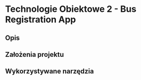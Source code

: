 # Technologie Obiektowe 2 - Bus Registration App

## Opis

## Założenia projektu

## Wykorzystywane narzędzia